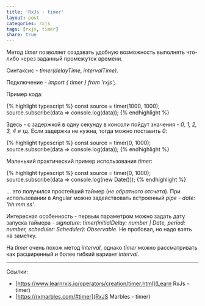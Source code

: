 ```yaml
---
title: 'RxJs - timer'
layout: post
categories: rxjs
tags: [rxjs, timer]
share: true
---
```


Метод _timer_ позволяет создавать удобную возможность выполнять что-либо через заданный промежуток времени.

Синтаксис - _timer(delayTime, intervalTime)_.

Подключение - _import { timer } from 'rxjs';_.

Пример кода:

{% highlight typescript %}
const source = timer(1000, 1000);
source.subscribe(data => console.log(data));
{% endhighlight %}

Здесь - с задержкой в одну секунду в консоли пойдут значения - _0, 1, 2, 3, 4 и тд_. Если задержка не нужна, тогда можно поставить _0_:

{% highlight typescript %}
const source = timer(0, 1000);
source.subscribe(data => console.log(data));
{% endhighlight %}

Маленький практический пример использования _timer_:

{% highlight typescript %}
const source = timer(0, 1000);
source.subscribe(data => console.log(new Date()));
{% endhighlight %}

... это получился простейший таймер (_не обратного отсчета_). При использовании в Angular можно задействовать встроенный _pipe_ - _date: 'hh:mm:ss'_.

Интересная особенность - первым параметром можно задать дату запуска таймера - _signature: timer(initialDelay: number | Date, period: number, scheduler: Scheduler): Observable_.
Не пробовал, но надо взять на заметку.

На _timer_ очень похож метод _interval_, однако _timer_ можно рассматривать как расширенный и более гибкий вариант _interval_.

---

Ссылки:

- [https://www.learnrxjs.io/operators/creation/timer.html](Learn RxJs - timer)
- [https://rxmarbles.com/#timer](RxJS Marbles - timer)
